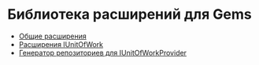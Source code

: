 # Библиотека расширений для Gems

- [Общие расширения](/docs/extensions.md)
- [Расширения IUnitOfWork](/docs/data-extensions.md)
- [Генератор репозиториев для IUnitOfWorkProvider](/docs/repository-generator.md)